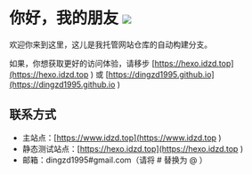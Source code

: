 # 你好，我的朋友 ![](https://www.travis-ci.org/dingzd1995/dingzd1995.github.io.svg?branch=source)

欢迎你来到这里，这儿是我托管网站仓库的自动构建分支。

如果，你想获取更好的访问体验，请移步 [https://hexo.idzd.top](https://hexo.idzd.top ) 或 [https://dingzd1995.github.io](https://dingzd1995.github.io )

## 联系方式

- 主站点：[https://www.idzd.top](https://www.idzd.top )
- 静态测试站点：[https://hexo.idzd.top](https://hexo.idzd.top )
- 邮箱：dingzd1995#gmail.com（请将 # 替换为 @ ）
